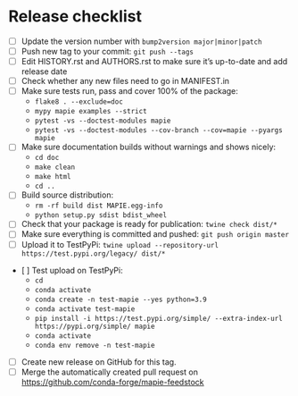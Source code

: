 # Release checklist

- [ ] Update the version number with `bump2version major|minor|patch`
- [ ] Push new tag to your commit: `git push --tags`
- [ ] Edit HISTORY.rst and AUTHORS.rst to make sure it’s up-to-date and add release date
- [ ] Check whether any new files need to go in MANIFEST.in
- [ ] Make sure tests run, pass and cover 100% of the package:
    * `flake8 . --exclude=doc`
    * `mypy mapie examples --strict`
    * `pytest -vs --doctest-modules mapie`
    * `pytest -vs --doctest-modules --cov-branch --cov=mapie --pyargs mapie`
- [ ] Make sure documentation builds without warnings and shows nicely:
    * `cd doc`
    * `make clean`
    * `make html`
    * `cd ..`
- [ ] Build source distribution:
    * `rm -rf build dist MAPIE.egg-info`
    * `python setup.py sdist bdist_wheel`
- [ ] Check that your package is ready for publication: `twine check dist/*`
- [ ] Make sure everything is committed and pushed: `git push origin master`
- [ ] Upload it to TestPyPi: `twine upload --repository-url https://test.pypi.org/legacy/ dist/*`
- [ ] Test upload on TestPyPi:
    * `cd`
    * `conda activate`
    * `conda create -n test-mapie --yes python=3.9`
    * `conda activate test-mapie`
    * `pip install -i https://test.pypi.org/simple/ --extra-index-url https://pypi.org/simple/ mapie`
    * `conda activate`
    * `conda env remove -n test-mapie`
- [ ] Create new release on GitHub for this tag.
- [ ] Merge the automatically created pull request on https://github.com/conda-forge/mapie-feedstock
